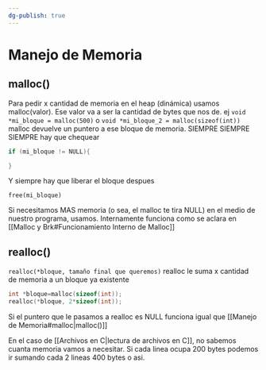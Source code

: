 ```yaml
---
dg-publish: true
---
```


# Manejo de Memoria
## malloc()
Para pedir x cantidad de memoria en el heap (dinámica) usamos malloc(valor). Ese valor va a ser la cantidad de bytes que nos de. 
ej `void *mi_bloque = malloc(500)` o  `void *mi_bloque_2 = malloc(sizeof(int))`
malloc devuelve un puntero a ese bloque de memoria.
SIEMPRE SIEMPRE SIEMPRE hay que chequear
```c
if (mi_bloque != NULL){

}
```
Y siempre hay que liberar el bloque despues 

`free(mi_bloque)`

Si necesitamos MAS memoria (o sea, el malloc te tira NULL) en el medio de nuestro programa, usamos. 
Internamente funciona como se aclara en [[Malloc y Brk#Funcionamiento Interno de Malloc]]
## realloc()

`realloc(*bloque, tamaño final que queremos)`
realloc le suma x cantidad de memoria a un bloque ya existente
```c
int *bloque=malloc(sizeof(int));
realloc(*bloque, 2*sizeof(int));
```

Si el puntero que le pasamos a realloc es NULL funciona igual que [[Manejo de Memoria#malloc|malloc()]]

En el caso de [[Archivos en C|lectura de archivos en C]], no sabemos cuanta memoria vamos a necesitar. Si cada linea ocupa 200 bytes podemos ir sumando cada 2 lineas 400 bytes o asi.

